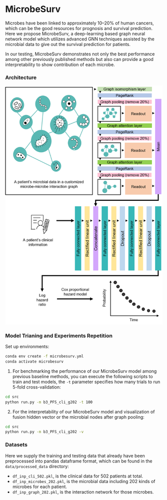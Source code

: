 # MicrobeSurv

Microbes have been linked to approximately 10–20% of human cancers, which can be the good resources for prognosis and survival prediction. Here we propose MicrobeSurv, a deep-learning based graph neural network model which utilizes advanced GNN techniques assisted by the microbial data to give out the survival prediction for patients.

In our testing, MicrobeSurv demonstrates not only the best performance among other previously published methods but also can provide a good interpretability to show contribution of each microbe.

### Architecture
![](imgs/model4.png)


### Model Trianing and Experiments Repetition

Set up environments:
```bash
conda env create -f microbesurv.yml
conda activate microbesurv
```

1. For benchmarking the performance of our MicrobeSurv model among previous baseline methods, you can execute the following scripts to train and test models, the `-t` parameter specifies how many trials to run 5-fold cross-validation:
```bash
cd src
python run.py -m b3_PFS_cli_g202 -t 100
```

2. For the interpretability of our MicrobeSurv model and visualization of fusion hidden vector or the microbial nodes after graph pooling:
```bash
cd src
python run.py -m b3_PFS_cli_g202 -v
```

### Datasets

Here we supply the training and testing data that already have been preprocessed into pandas dataframe format, which can be found in the `data/processed_data` directory:
- `df_inp_cli_502.pkl`, is the clinical data for 502 patients at total.
- `df_inp_microbes_202.pkl`, is the microbial data including 202 kinds of microbes for each patient.
- `df_inp_graph_202.pkl`, is the interaction network for those microbes.
